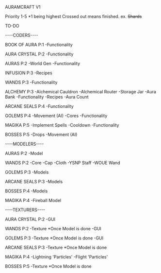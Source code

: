 AURAMCRAFT V1

Priority 1-5 *1 being highest
Crossed out means finished. ex. ~~Shards~~

TO-DO

----CODERS----

BOOK OF AURA P:1
	-Functionality

AURA CRYSTAL P:2
	-Functionality

AURAS P:2
	-World Gen
	-Functionality

INFUSION P:3
	-Recipes

WANDS P:3
	-Functionality

ALCHEMY P:3
	-Alchemical Cauldron
	-Alchemical Router
	-Storage Jar
	-Aura Bank
	-Functionality
	-Recipes
	-Aura Count

ARCANE SEALS P:4
	-Functionality

GOLEMS P:4
	-Movement (AI)
	-Cores
	-Functionality

MAGIKA P:5
	-Implement Spells
	-Cooldown
	-Functionality

BOSSES P:5
	-Drops
	-Movement (AI)

----MODELERS----

AURAS P:2
	-Model

WANDS P:2
	-Core
	-Cap
	-Cloth
	-YSNP Staff
	-WOUE Wand

GOLEMS P:3
	-Models

ARCANE SEALS P:3
	-Models

BOSSES P:4
	-Models

MAGIKA P:4
	-Fireball Model

----TEXTURERS----

AURA CRYSTAL P:2
	-GUI

WANDS P:2
	-Texture
	*Once Model is done
	-GUI

GOLEMS P:3
	-Texture
	*Once Model is done
	-GUI

ARCANE SEALS P:3
	-Texture
	*Once Model is done

MAGIKA P:4
	-Lightning 'Particles'
	-Flight 'Particles'

BOSSES P:5
	-Texture
	*Once Model is done
